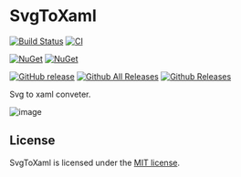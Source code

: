 # SvgToXaml

[![Build Status](https://dev.azure.com/wieslawsoltes/GitHub/_apis/build/status/wieslawsoltes.SvgToXaml?branchName=main)](https://dev.azure.com/wieslawsoltes/GitHub/_build/latest?definitionId=92&branchName=main)
[![CI](https://github.com/wieslawsoltes/SvgToXaml/actions/workflows/build.yml/badge.svg)](https://github.com/wieslawsoltes/SvgToXaml/actions/workflows/build.yml)

[![NuGet](https://img.shields.io/nuget/v/SvgToXamlConverter.svg)](https://www.nuget.org/packages/SvgToXamlConverter)
[![NuGet](https://img.shields.io/nuget/dt/SvgToXamlConverter.svg)](https://www.nuget.org/packages/SvgToXamlConverter)

[![GitHub release](https://img.shields.io/github/release/wieslawsoltes/SvgToXaml.svg)](https://github.com/wieslawsoltes/SvgToXaml)
[![Github All Releases](https://img.shields.io/github/downloads/wieslawsoltes/SvgToXaml/total.svg)](https://github.com/wieslawsoltes/SvgToXaml)
[![Github Releases](https://img.shields.io/github/downloads/wieslawsoltes/SvgToXaml/latest/total.svg)](https://github.com/wieslawsoltes/SvgToXaml)

Svg to xaml conveter.

![image](https://user-images.githubusercontent.com/2297442/130685251-185cc489-8724-408b-8965-955f9bc77177.png)

## License

SvgToXaml is licensed under the [MIT license](LICENSE).
